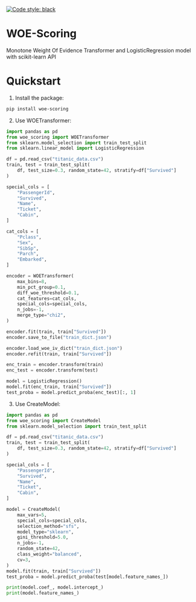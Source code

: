 [![Code style: black](https://img.shields.io/badge/code%20style-black-000000.svg)](https://github.com/psf/black)
# WOE-Scoring
Monotone Weight Of Evidence Transformer and LogisticRegression model with scikit-learn API

# Quickstart

1. Install the package:
```bash
pip install woe-scoring
```

2. Use WOETransformer:
```python
import pandas as pd
from woe_scoring import WOETransformer
from sklearn.model_selection import train_test_split
from sklearn.linear_model import LogisticRegression

df = pd.read_csv("titanic_data.csv")
train, test = train_test_split(
    df, test_size=0.3, random_state=42, stratify=df["Survived"]
)

special_cols = [
    "PassengerId",
    "Survived",
    "Name",
    "Ticket",
    "Cabin",
]

cat_cols = [
    "Pclass",
    "Sex",
    "SibSp",
    "Parch",
    "Embarked",
]

encoder = WOETransformer(
    max_bins=8,
    min_pct_group=0.1,
    diff_woe_threshold=0.1,
    cat_features=cat_cols,
    special_cols=special_cols,
    n_jobs=-1,
    merge_type="chi2",
)

encoder.fit(train, train["Survived"])
encoder.save_to_file("train_dict.json")

encoder.load_woe_iv_dict("train_dict.json")
encoder.refit(train, train["Survived"])

enc_train = encoder.transform(train)
enc_test = encoder.transform(test)

model = LogisticRegression()
model.fit(enc_train, train["Survived"])
test_proba = model.predict_proba(enc_test)[:, 1]
```
3. Use CreateModel:

```python
import pandas as pd
from woe_scoring import CreateModel
from sklearn.model_selection import train_test_split

df = pd.read_csv("titanic_data.csv")
train, test = train_test_split(
    df, test_size=0.3, random_state=42, stratify=df["Survived"]
)

special_cols = [
    "PassengerId",
    "Survived",
    "Name",
    "Ticket",
    "Cabin",
]

model = CreateModel(
    max_vars=5,
    special_cols=special_cols,
    selection_method="sfs",
    model_type="sklearn",
    gini_threshold=5.0,
    n_jobs=-1,
    random_state=42,
    class_weight="balanced",
    cv=3,
)
model.fit(train, train["Survived"])
test_proba = model.predict_proba(test[model.feature_names_])

print(model.coef_, model.intercept_)
print(model.feature_names_)
```
